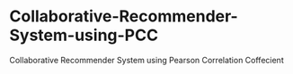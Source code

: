 # Collaborative-Recommender-System-using-PCC
Collaborative Recommender System using Pearson Correlation Coffecient
